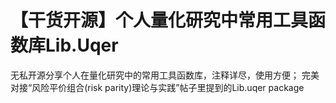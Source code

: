 # 【干货开源】个人量化研究中常用工具函数库Lib.Uqer

无私开源分享个人在量化研究中的常用工具函数库，注释详尽，使用方便；
完美对接“风险平价组合(risk parity)理论与实践”帖子里提到的Lib.uqer package